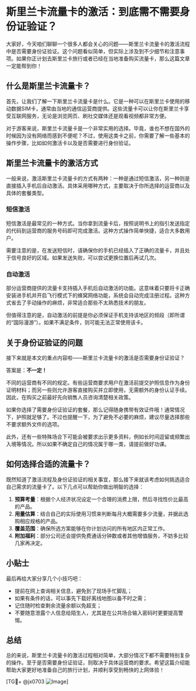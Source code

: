 # 斯里兰卡流量卡的激活：到底需不需要身份证验证？

大家好，今天咱们聊聊一个很多人都会关心的问题——斯里兰卡流量卡的激活流程中是否需要身份证验证。这个问题看似简单，但实际上涉及到不少细节和注意事项。如果你正计划去斯里兰卡旅行或者已经在当地准备购买流量卡，那么这篇文章一定能帮到你！

## 什么是斯里兰卡流量卡？

首先，让我们了解一下斯里兰卡流量卡是什么。它是一种可以在斯里兰卡使用的移动数据SIM卡，通常由当地的通信运营商提供。这些流量卡可以让你在斯里兰卡享受互联网服务，无论是浏览网页、刷社交媒体还是观看视频都非常方便。

对于游客来说，斯里兰卡流量卡是一个非常实用的选择。毕竟，谁也不想在国外的时候因为没有网络而感到不便呢？不过，使用这类卡之前，你需要了解一些基本的操作步骤，比如如何激活卡以及是否需要进行身份验证。

## 斯里兰卡流量卡的激活方式

一般来说，激活斯里兰卡流量卡的方式有两种：一种是通过短信激活，另一种则是直接插入手机后自动激活。具体采用哪种方式，主要取决于你所选择的运营商以及具体的套餐类型。

### 短信激活

短信激活是最常见的一种方式。当你拿到流量卡后，按照说明书上的指引发送指定的代码到运营商的服务号码即可完成激活。这种方式操作简单快捷，适合大多数用户。

需要注意的是，在发送短信时，请确保你的手机已经插入了正确的流量卡，并且处于信号良好的区域。如果发送失败，可以尝试更换位置后再试几次。

### 自动激活

部分运营商提供的流量卡支持插入手机后自动激活的功能。这意味着只要将卡正确安装进手机并开启飞行模式下的蜂窝网络功能，系统会自动完成注册过程。这种方式省去了手动操作的麻烦，非常适合那些不太熟悉技术的朋友。

但值得注意的是，自动激活的前提是你必须保证手机支持该地区的频段（即所谓的“国际漫游”）。如果不满足条件，则可能无法正常使用该卡。

## 关于身份证验证的问题

接下来就是本文的重点内容啦——斯里兰卡流量卡的激活是否需要身份证验证？

答案是：**不一定！**

不同的运营商有不同的规定。有些运营商要求用户在激活前提交护照信息作为身份证明材料；而另一些则允许游客直接购买并立即使用，无需额外的身份认证手续。因此，在购买之前最好先向销售人员咨询清楚相关政策。

如果你选择了需要身份证验证的套餐，那么记得随身携带有效证件哦！通常情况下，护照就足够了。不过也提醒一下，为了避免不必要的麻烦，建议尽量选择那些不要求额外文件的选项。

此外，还有一些特殊场合下可能会被要求出示更多资料，例如长时间逗留或频繁出入境等情况。所以如果不确定自己的情况属于哪一类，请提前做好功课。

## 如何选择合适的流量卡？

既然知道了激活流程及身份证验证的相关事宜，那么接下来就该考虑如何挑选适合自己需求的流量卡了。以下几点可以帮助你做出明智的选择：

1. **预算考量**：根据个人经济状况设定一个合理的消费上限，然后寻找性价比最高的产品。
2. **用量估算**：结合自己的实际使用习惯来判断每月大概需要多少流量，并据此选购相应规格的产品。
3. **覆盖范围**：确保所选方案能够在你计划访问的所有地区内正常工作。
4. **附加福利**：部分公司还会提供免费通话分钟数或者其他增值服务，不妨多比较几家再决定。

## 小贴士

最后再给大家分享几个小技巧吧：
- 提前在网上查询相关信息，避免到了现场手忙脚乱；
- 如果有条件的话，可以事先下载好离线地图以备不时之需；
- 记住随时检查剩余流量余额以免超支；
- 不要随意泄露个人信息给陌生人，尤其是在公共场合输入密码时更要提高警惕。

## 总结

总的来说，斯里兰卡流量卡的激活过程相对简单，大部分情况下都不需要特别复杂的操作。至于是否需要身份证验证，则取决于具体运营商的要求。希望这篇介绍能帮助大家更好地准备自己的旅行计划，并顺利享受到畅快的上网体验！

[TG💪+ @jx0703 ![Image](https://github.com/user-attachments/assets/dbca1d08-cadb-493c-b0ec-ad6f7a83f270)]